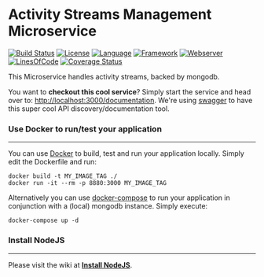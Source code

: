 # Activity Streams Management Microservice #
[![Build Status](https://orca.snap-ci.com/slidewiki/activities-service/branch/master/build_image)](https://orca.snap-ci.com/slidewiki/activities-service/branch/master)
[![License](https://img.shields.io/badge/License-MPL%202.0-green.svg)](https://github.com/slidewiki/activities-service/blob/master/LICENSE)
[![Language](https://img.shields.io/badge/Language-Javascript%20ECMA2015-lightgrey.svg)](https://developer.mozilla.org/en-US/docs/Web/JavaScript)
[![Framework](https://img.shields.io/badge/Framework-NodeJS%205.10.0-blue.svg)](https://nodejs.org/)
[![Webserver](https://img.shields.io/badge/Webserver-Hapi%2013.3.0-blue.svg)](http://hapijs.com/)
[![LinesOfCode](https://img.shields.io/badge/LOC-1013-lightgrey.svg)](https://github.com/slidewiki/activities-service/blob/master/application/package.json)
[![Coverage Status](https://coveralls.io/repos/github/slidewiki/activities-service/badge.svg?branch=master)](https://coveralls.io/github/slidewiki/activities-service?branch=master)

This Microservice handles activity streams, backed by mongodb.

You want to **checkout this cool service**? Simply start the service and head over to: [http://localhost:3000/documentation](http://localhost:3000/documentation). We're using  [swagger](https://www.npmjs.com/package/hapi-swagger) to have this super cool API discovery/documentation tool.

### Use Docker to run/test your application ###
---
You can use [Docker](https://www.docker.com/) to build, test and run your application locally. Simply edit the Dockerfile and run:

```
docker build -t MY_IMAGE_TAG ./
docker run -it --rm -p 8880:3000 MY_IMAGE_TAG
```

Alternatively you can use [docker-compose](https://docs.docker.com/compose/) to run your application in conjunction with a (local) mongodb instance. Simply execute:

```
docker-compose up -d
```

### Install NodeJS ###
---
Please visit the wiki at [**Install NodeJS**](https://github.com/slidewiki/microservice-template/wiki/Install-NodeJS).

